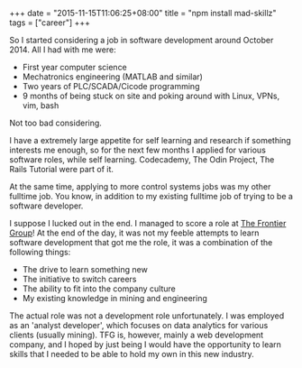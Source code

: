 +++
date = "2015-11-15T11:06:25+08:00"
title = "npm install mad-skillz"
tags = ["career"]
+++

So I started considering a job in software development around October 2014. All I had with me were:

- First year computer science
- Mechatronics engineering (MATLAB and similar)
- Two years of PLC/SCADA/Cicode programming
- 9 months of being stuck on site and poking around with Linux, VPNs, vim, bash

Not too bad considering.

I have a extremely large appetite for self learning and research if something interests me enough, so for the next few months I applied for various software roles, while self learning. Codecademy, The Odin Project, The Rails Tutorial were part of it.

At the same time, applying to more control systems jobs was my other fulltime job. You know, in addition to my existing fulltime job of trying to be a software developer.

I suppose I lucked out in the end. I managed to score a role at [The Frontier Group](http://www.thefrontiergroup.com.au)! At the end of the day, it was not my feeble attempts to learn software development that got me the role, it was a combination of the following things:

- The drive to learn something new
- The initiative to switch careers
- The ability to fit into the company culture
- My existing knowledge in mining and engineering

The actual role was not a development role unfortunately. I was employed as an 'analyst developer', which focuses on data analytics for various clients (usually mining). TFG is, however, mainly a web development company, and I hoped by just being I would have the opportunity to learn skills that I needed to be able to hold my own in this new industry.
